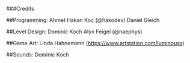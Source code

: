 ###Credits

##Programming: 
Ahmet Hakan Koç (@hakodev)
Daniel Gleich

##Level Design:
Dominic Koch
Alyx Feigel (@naephys)

##Game Art: 
Linda Hahnemann (https://www.artstation.com/luminouss)

##Sounds:
Dominic Koch

